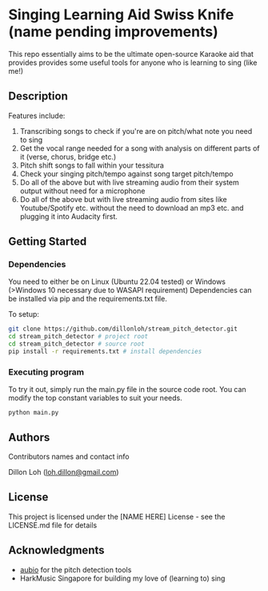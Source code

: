 # Singing Learning Aid Swiss Knife (name pending improvements)

This repo essentially aims to be the ultimate open-source Karaoke aid that provides provides some useful tools for anyone who is learning to sing (like me!)

## Description

Features include:

1) Transcribing songs to check if you're are on pitch/what note you need to sing
2) Get the vocal range needed for a song with analysis on different parts of it (verse, chorus, bridge etc.)
3) Pitch shift songs to fall within your tessitura
4) Check your singing pitch/tempo against song target pitch/tempo
5) Do all of the above but with live streaming audio from their system output without need for a microphone
6) Do all of the above but with live streaming audio from sites like Youtube/Spotify etc. without the need to download an mp3 etc. and plugging it into Audacity first.

## Getting Started

### Dependencies

You need to either be on Linux (Ubuntu 22.04 tested) or Windows (>Windows 10 necessary due to WASAPI requirement)
Dependencies can be installed via pip and the requirements.txt file.

To setup:
```bash
git clone https://github.com/dillonloh/stream_pitch_detector.git
cd stream_pitch_detector # project root
cd stream_pitch_detector # source root
pip install -r requirements.txt # install dependencies
```

### Executing program

To try it out, simply run the main.py file in the source code root. You can modify the top constant variables to suit your needs.
```
python main.py
```

## Authors

Contributors names and contact info

Dillon Loh (loh.dillon@gmail.com)


## License

This project is licensed under the [NAME HERE] License - see the LICENSE.md file for details

## Acknowledgments

* [aubio](https://aubio.org/) for the pitch detection tools
* HarkMusic Singapore for building my love of (learning to) sing
